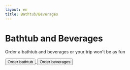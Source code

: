 ```yaml
---
layout: en
title: Bathtub/Beverages
---
```


<h1>Bathtub and Beverages</h1>
<p>Order a bathtub and beverages or your trip won't be as fun</p>

<div id="poster-image" style="background-image: url('/static/img/laeske.jpg');">
</div>

<a style="text-align: center" href="https://goo.gl/forms/wB3X0HwOokoppj5k1">
	<button class="applyBtn">
	  Order bathtub
	</button>
</a>

<a style="text-align: center; padding: 2px" href="https://docs.google.com/forms/d/e/1FAIpQLScW2Qd6tYSaK3CbUPBrkaSBNFFd59mZ2g-_Avpg3-ASIKRQYQ/viewform?usp=sf_link">
	<button class="applyBtn"> 
		Order beverages
	</button>
</a>

